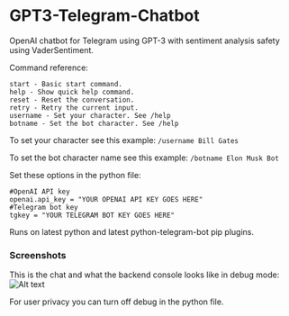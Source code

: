 # GPT3-Telegram-Chatbot
OpenAI chatbot for Telegram using GPT-3 with sentiment analysis safety using VaderSentiment.

Command reference:

```
start - Basic start command.
help - Show quick help command.
reset - Reset the conversation.
retry - Retry the current input.
username - Set your character. See /help
botname - Set the bot character. See /help 
```

To set your character see this example:
```/username Bill Gates```

To set the bot character name see this example:
```/botname Elon Musk Bot```


Set these options in the python file:
```
#OpenAI API key
openai.api_key = "YOUR OPENAI API KEY GOES HERE"
#Telegram bot key
tgkey = "YOUR TELEGRAM BOT KEY GOES HERE"
```

Runs on latest python and latest python-telegram-bot pip plugins.


### Screenshots
This is the chat and what the backend console looks like in debug mode:
![Alt text](https://i.imgur.com/TAIozL3.jpg "Normal Operating Mode and Backend")

For user privacy you can turn off debug in the python file.
